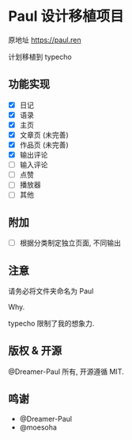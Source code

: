 # Paul 设计移植项目

原地址 <https://paul.ren>

计划移植到 typecho

## 功能实现

- [x] 日记
- [x] 语录
- [x] 主页
- [x] 文章页 (未完善)
- [x] 作品页 (未完善)
- [x] 输出评论
- [ ] 输入评论
- [ ] 点赞
- [ ] 播放器
- [ ] 其他

## 附加

- [ ] 根据分类制定独立页面, 不同输出

## 注意

请务必将文件夹命名为 Paul 

Why.

typecho 限制了我的想象力.

## 版权 & 开源

@Dreamer-Paul 所有, 开源遵循 MIT.

## 鸣谢

- @Dreamer-Paul
- @moesoha


